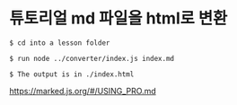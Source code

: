 # 튜토리얼 md 파일을 html로 변환

```
$ cd into a lesson folder
```
```
$ run node ../converter/index.js index.md
```
```
$ The output is in ./index.html
```
https://marked.js.org/#/USING_PRO.md
